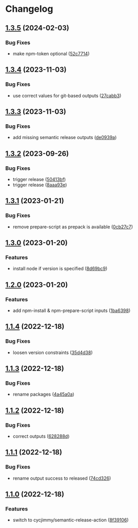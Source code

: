 # Changelog

## [1.3.5](https://github.com/cihelper/action-semanticrelease-npm/compare/v1.3.4...v1.3.5) (2024-02-03)


### Bug Fixes

* make npm-token optional ([52c7714](https://github.com/cihelper/action-semanticrelease-npm/commit/52c771439a96bc92f7a471ac24ceb19b86b44bd4))

## [1.3.4](https://github.com/cihelper/action-semanticrelease-npm/compare/v1.3.3...v1.3.4) (2023-11-03)


### Bug Fixes

* use correct values for git-based outputs ([27cabb3](https://github.com/cihelper/action-semanticrelease-npm/commit/27cabb3fb7038eff60ff71da11ee22a74b79ad47))

## [1.3.3](https://github.com/cihelper/action-semanticrelease-npm/compare/v1.3.2...v1.3.3) (2023-11-03)


### Bug Fixes

* add missing semantic release outputs ([de0939a](https://github.com/cihelper/action-semanticrelease-npm/commit/de0939abd4da67fece7a54311e9a09c21b284693))

## [1.3.2](https://github.com/cihelper/action-semanticrelease-npm/compare/v1.3.1...v1.3.2) (2023-09-26)


### Bug Fixes

* trigger release ([50413bf](https://github.com/cihelper/action-semanticrelease-npm/commit/50413bfb2820cc60857547c95e887f1e195e790d))
* trigger release ([8aaa93e](https://github.com/cihelper/action-semanticrelease-npm/commit/8aaa93e4d89e8ed3a7263fb752d3388b10e20374))

## [1.3.1](https://github.com/cihelper/action-semanticrelease-npm/compare/v1.3.0...v1.3.1) (2023-01-21)


### Bug Fixes

* remove prepare-script as prepack is available ([0cb27c7](https://github.com/cihelper/action-semanticrelease-npm/commit/0cb27c7c4b3be908c0234f2794af9854e7fa2867))

## [1.3.0](https://github.com/cihelper/action-semanticrelease-npm/compare/v1.2.0...v1.3.0) (2023-01-20)


### Features

* install node if version is specified ([8d69bc9](https://github.com/cihelper/action-semanticrelease-npm/commit/8d69bc9e499bf1d6215dec5614c52837affe8272))

## [1.2.0](https://github.com/cihelper/action-semanticrelease-npm/compare/v1.1.4...v1.2.0) (2023-01-20)


### Features

* add npm-install & npm-prepare-script inputs ([1ba6398](https://github.com/cihelper/action-semanticrelease-npm/commit/1ba6398fc5a097656b00cd1fbf65e04c5672468e))

## [1.1.4](https://github.com/cihelper/action-semanticrelease-npm/compare/v1.1.3...v1.1.4) (2022-12-18)


### Bug Fixes

* loosen version constraints ([35d4d38](https://github.com/cihelper/action-semanticrelease-npm/commit/35d4d3838c21e947ffeb9adbbd34658b4b7c2b08))

## [1.1.3](https://github.com/cihelper/action-semanticrelease-npm/compare/v1.1.2...v1.1.3) (2022-12-18)


### Bug Fixes

* rename packages ([4a45a0a](https://github.com/cihelper/action-semanticrelease-npm/commit/4a45a0a41445b0e4467fc7cb35a233fce6f25d1a))

## [1.1.2](https://github.com/cihelper/action-semanticrelease-npm/compare/v1.1.1...v1.1.2) (2022-12-18)


### Bug Fixes

* correct outputs ([628288d](https://github.com/cihelper/action-semanticrelease-npm/commit/628288dfa0452e480e9e06ce9eabb6ca382d08b7))

## [1.1.1](https://github.com/cihelper/action-semanticrelease-npm/compare/v1.1.0...v1.1.1) (2022-12-18)


### Bug Fixes

* rename output success to released ([74cd326](https://github.com/cihelper/action-semanticrelease-npm/commit/74cd32682915ce0fd839799d86505cceeed40619))

## [1.1.0](https://github.com/cihelper/action-semanticrelease-npm/compare/v1.0.1...v1.1.0) (2022-12-18)


### Features

* switch to cycjimmy/semantic-release-action ([8f39106](https://github.com/cihelper/action-semanticrelease-npm/commit/8f391061d37c367f591df7cd2f11df1639fc104e))
